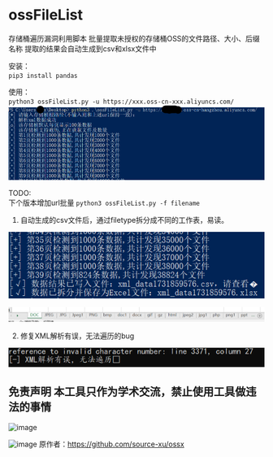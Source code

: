 # ossFileList

存储桶遍历漏洞利用脚本
批量提取未授权的存储桶OSS的文件路径、大小、后缀名称
提取的结果会自动生成到csv和xlsx文件中

安装：  
`pip3 install pandas`

使用：  
`python3 ossFileList.py -u https://xxx.oss-cn-xxx.aliyuncs.com/`  
![use](https://raw.githubusercontent.com/d1sbb/ossFileList/refs/heads/main/assets/use.png)

TODO:  
下个版本增加url批量 `python3 ossFileList.py -f filename`



1. 自动生成的csv文件后，通过filetype拆分成不同的工作表，易读。

![lizi](https://raw.githubusercontent.com/d1sbb/ossFileList/refs/heads/main/assets/lizi.png)

![通过filetype分成不同工作表](https://raw.githubusercontent.com/d1sbb/ossFileList/refs/heads/main/assets/%E9%80%9A%E8%BF%87filetype%E5%88%86%E6%88%90%E4%B8%8D%E5%90%8C%E5%B7%A5%E4%BD%9C%E8%A1%A8.png)

2. 修复XML解析有误，无法遍历的bug

![XML解析有误](https://raw.githubusercontent.com/d1sbb/ossFileList/refs/heads/main/assets/XML%E8%A7%A3%E6%9E%90%E6%9C%89%E8%AF%AF.png)


免责声明
本工具只作为学术交流，禁止使用工具做违法的事情
----------------------------

![image](https://github.com/source-xu/oss-x/assets/56073532/592ff801-d27a-4fba-b664-91537c8312c4)

![image](https://github.com/source-xu/oss-x/assets/56073532/54dffeb3-5590-44da-9834-de261d912bb3)
原作者：https://github.com/source-xu/ossx